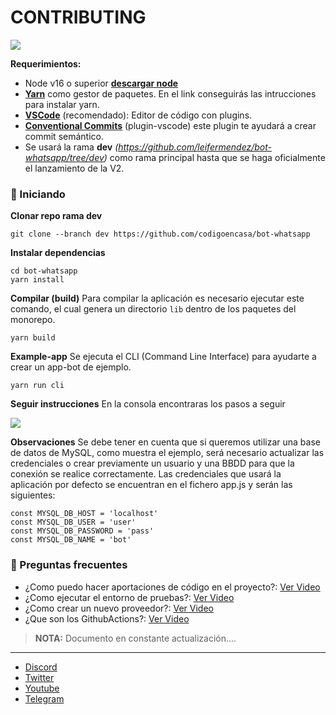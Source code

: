 # CONTRIBUTING

![](https://i.giphy.com/media/ntMt6TvalpstTIx7Ak/giphy.webp)

__Requerimientos:__
- Node v16 o superior __[descargar node](https://nodejs.org/es/download/)__
- __[Yarn](https://classic.yarnpkg.com/lang/en/docs/install/#windows-stable)__ como gestor de paquetes. En el link conseguirás las intrucciones para instalar yarn.
- __[VSCode](https://code.visualstudio.com/download)__ (recomendado): Editor de código con plugins.
- __[Conventional Commits](https://marketplace.visualstudio.com/items?itemName=vivaxy.vscode-conventional-commits&ssr=false#overview)__ (plugin-vscode) este plugin te ayudará a crear commit semántico.
- Se usará la rama __dev__ *(https://github.com/leifermendez/bot-whatsapp/tree/dev)* como rama principal hasta que se haga oficialmente el lanzamiento de la V2.

### 🚀 Iniciando

__Clonar repo rama dev__
```
git clone --branch dev https://github.com/codigoencasa/bot-whatsapp
```
__Instalar dependencias__
``` 
cd bot-whatsapp
yarn install
```

__Compilar (build)__
Para compilar la aplicación es necesario ejecutar este comando, el cual genera un directorio `lib` dentro de los paquetes del monorepo.

```
yarn build
```

__Example-app__
Se ejecuta el CLI (Command Line Interface) para ayudarte a crear un app-bot de ejemplo.
```
yarn run cli
```

__Seguir instrucciones__
En la consola encontraras los pasos a seguir

![](https://i.imgur.com/dC6lEwy.png)

__Observaciones__
Se debe tener en cuenta que si queremos utilizar una base de datos de MySQL, como muestra el ejemplo, será necesario actualizar las credenciales o crear previamente un usuario y una BBDD para que la conexión se realice correctamente.
Las credenciales que usará la aplicación por defecto se encuentran en el fichero app.js y serán las siguientes:
```
const MYSQL_DB_HOST = 'localhost'
const MYSQL_DB_USER = 'user'
const MYSQL_DB_PASSWORD = 'pass'
const MYSQL_DB_NAME = 'bot'
```

### 🤔 Preguntas frecuentes
- ¿Como puedo hacer aportaciones de código en el proyecto?: [Ver Video](https://youtu.be/Lxt8Acob6aU)
- ¿Como ejecutar el entorno de pruebas?: [Ver Video](https://youtu.be/Mf9V-dloBfk)
- ¿Como crear un nuevo proveedor?: [Ver Video](https://youtu.be/cahK9zH3SI8)
- ¿Que son los GithubActions?: [Ver Video](https://youtu.be/nYBEBFKLiqw)


> __NOTA:__ Documento en constante actualización....

------
-   [Discord](https://link.codigoencasa.com/DISCORD)
-   [Twitter](https://twitter.com/leifermendez)
-   [Youtube](https://www.youtube.com/watch?v=5lEMCeWEJ8o&list=PL_WGMLcL4jzWPhdhcUyhbFU6bC0oJd2BR)
-   [Telegram](https://t.me/leifermendez)
